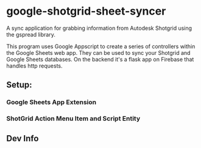 # google-shotgrid-sheet-syncer
A sync application for grabbing information from Autodesk Shotgrid using the gspread library. 

This program uses Google Appscript to create a series of controllers within the Google Sheets web app. They can be used to sync your Shotgrid and Google Sheets databases. On the backend it's a flask app on Firebase that handles http requests. 

## Setup:

### Google Sheets App Extension

### ShotGrid Action Menu Item and Script Entity


## Dev Info

